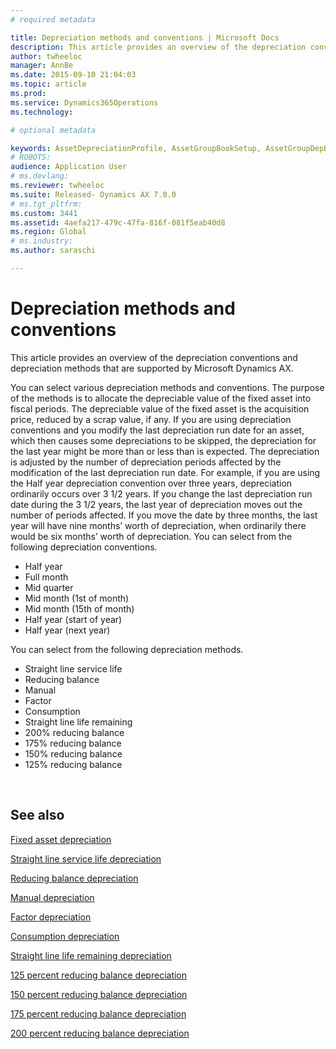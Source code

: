 ```yaml
---
# required metadata

title: Depreciation methods and conventions | Microsoft Docs
description: This article provides an overview of the depreciation conventions and depreciation methods that are supported by Microsoft Dynamics AX.
author: twheeloc
manager: AnnBe
ms.date: 2015-09-10 21:04:03
ms.topic: article
ms.prod: 
ms.service: Dynamics365Operations
ms.technology: 

# optional metadata

keywords: AssetDepreciationProfile, AssetGroupBookSetup, AssetGroupDepBookSetup
# ROBOTS: 
audience: Application User
# ms.devlang: 
ms.reviewer: twheeloc
ms.suite: Released- Dynamics AX 7.0.0
# ms.tgt_pltfrm: 
ms.custom: 3441
ms.assetid: 4aefa217-479c-47fa-816f-081f5eab40d8
ms.region: Global
# ms.industry: 
ms.author: saraschi

---
```


# Depreciation methods and conventions

This article provides an overview of the depreciation conventions and depreciation methods that are supported by Microsoft Dynamics AX.

You can select various depreciation methods and conventions. The purpose of the methods is to allocate the depreciable value of the fixed asset into fiscal periods. The depreciable value of the fixed asset is the acquisition price, reduced by a scrap value, if any. If you are using depreciation conventions and you modify the last depreciation run date for an asset, which then causes some depreciations to be skipped, the depreciation for the last year might be more than or less than is expected. The depreciation is adjusted by the number of depreciation periods affected by the modification of the last depreciation run date. For example, if you are using the Half year depreciation convention over three years, depreciation ordinarily occurs over 3 1/2 years. If you change the last depreciation run date during the 3 1/2 years, the last year of depreciation moves out the number of periods affected. If you move the date by three months, the last year will have nine months’ worth of depreciation, when ordinarily there would be six months’ worth of depreciation. You can select from the following depreciation conventions.
-   Half year
-   Full month
-   Mid quarter
-   Mid month (1st of month)
-   Mid month (15th of month)
-   Half year (start of year)
-   Half year (next year)

You can select from the following depreciation methods.
-   Straight line service life
-   Reducing balance
-   Manual
-   Factor
-   Consumption
-   Straight line life remaining
-   200% reducing balance
-   175% reducing balance
-   150% reducing balance
-   125% reducing balance

 



See also
--------

[Fixed asset depreciation](https://docs.microsoft.com/en-us/dynamics365/operations/financials/fixed-assets/fixed-asset-depreciation)

[Straight line service life depreciation](https://ax.help.dynamics.com/en/wiki/Straight-line-service-life-depreciation/)

[Reducing balance depreciation](https://docs.microsoft.com/en-us/dynamics365/operations/financials/fixed-assets/reducing-balance-depreciation)

[Manual depreciation](https://docs.microsoft.com/en-us/dynamics365/operations/financials/fixed-assets/manual-depreciation)

[Factor depreciation](https://docs.microsoft.com/en-us/dynamics365/operations/financials/fixed-assets/factor-depreciation)

[Consumption depreciation](https://docs.microsoft.com/en-us/dynamics365/operations/financials/fixed-assets/consumption-depreciation)

[Straight line life remaining depreciation](https://docs.microsoft.com/en-us/dynamics365/operations/financials/fixed-assets/straight-line-life-remaining-depreciation)

[125 percent reducing balance depreciation](https://docs.microsoft.com/en-us/dynamics365/operations/financials/fixed-assets/125-percent-reducing-balance-depreciation)

[150 percent reducing balance depreciation](https://docs.microsoft.com/en-us/dynamics365/operations/financials/fixed-assets/150-percent-reducing-balance-depreciation)

[175 percent reducing balance depreciation](https://docs.microsoft.com/en-us/dynamics365/operations/financials/fixed-assets/175-percent-reducing-balance-depreciation)

[200 percent reducing balance depreciation](https://docs.microsoft.com/en-us/dynamics365/operations/financials/fixed-assets/200-percent-reducing-balance-depreciation)

